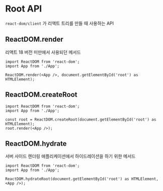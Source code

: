 # Root API

`react-dom/client` 가 리액트 트리를 만들 때 사용하는 API

## ReactDOM.render

리액트 18 버전 미만에서 사용되던 메서드

```tsx
import ReactDOM from 'react-dom';
import App from './App';

ReactDOM.render(<App />, document.getElementById('root') as HTMLElement);
```

## ReactDOM.createRoot

```tsx
import ReactDOM from 'react-dom';
import App from './App';

const root = ReactDOM.createRoot(document.getElementById('root') as HTMLElement);
root.render(<App />);
```

## ReactDOM.hydrate

서버 사이드 렌더링 애플리케이션에서 하이드레이션을 하기 위한 메서드

```tsx
import ReactDOM from 'react-dom';
import App from './App';

ReactDOM.hydrateRoot(document.getElementById('root') as HTMLElement, <App />);
```

